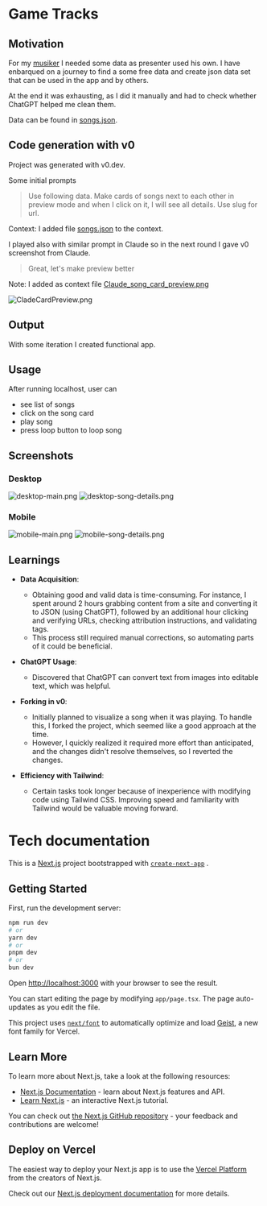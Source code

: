 # Game Tracks

## Motivation
For my [musiker](../musiker) I needed some data as presenter used his own. I have enbarqued on a journey to find a some free data and create json data set that can be used in the app and by others. 

At the end it was exhausting, as I did it manually and had to check whether ChatGPT helped me clean them. 

Data can be found in [songs.json](./data/songs.json).

## Code generation with v0
Project was generated with v0.dev. 

Some initial prompts 

> Use following data. Make cards of songs next to each other in preview mode and when I click on it, I will see all details. Use slug for url.

Context: I added file  [songs.json](./data/songs.json) to the context.

I played also with similar prompt in Claude so in the next round I gave v0 screenshot from Claude.

>Great, let's make preview better

Note: I added as context file [Claude_song_card_preview.png](./assets/Claude_song_card_preview.png)
 
![CladeCardPreview.png](assets/CladeCardPreview.png)

## Output
With some iteration I created functional app. 

## Usage
After running localhost, user can 
- see list of songs
- click on the song card
- play song 
- press loop button to loop song

## Screenshots

### Desktop
![desktop-main.png](assets/desktop-main.png)
![desktop-song-details.png](assets/desktop-song-details.png)

### Mobile 
![mobile-main.png](assets/mobile-main.png)
![mobile-song-details.png](assets/mobile-song-details.png)

## Learnings
- **Data Acquisition**:
    - Obtaining good and valid data is time-consuming. For instance, I spent around 2 hours grabbing content from a site and converting it to JSON (using ChatGPT), followed by an additional hour clicking and verifying URLs, checking attribution instructions, and validating tags.
    - This process still required manual corrections, so automating parts of it could be beneficial.

- **ChatGPT Usage**:
    - Discovered that ChatGPT can convert text from images into editable text, which was helpful.

- **Forking in v0**:
    - Initially planned to visualize a song when it was playing. To handle this, I forked the project, which seemed like a good approach at the time.
    - However, I quickly realized it required more effort than anticipated, and the changes didn't resolve themselves, so I reverted the changes.

- **Efficiency with Tailwind**:
    - Certain tasks took longer because of inexperience with modifying code using Tailwind CSS. Improving speed and familiarity with Tailwind would be valuable moving forward.


# Tech documentation

This is a [Next.js](https://nextjs.org) project bootstrapped with [`create-next-app`](https://nextjs.org/docs/app/api-reference/cli/create-next-app) .

## Getting Started

First, run the development server:

```bash
npm run dev
# or
yarn dev
# or
pnpm dev
# or
bun dev
```

Open [http://localhost:3000](http://localhost:3000) with your browser to see the result.

You can start editing the page by modifying `app/page.tsx`. The page auto-updates as you edit the file.

This project uses [`next/font`](https://nextjs.org/docs/app/building-your-application/optimizing/fonts) to automatically optimize and load [Geist](https://vercel.com/font), a new font family for Vercel.

## Learn More

To learn more about Next.js, take a look at the following resources:

- [Next.js Documentation](https://nextjs.org/docs) - learn about Next.js features and API.
- [Learn Next.js](https://nextjs.org/learn) - an interactive Next.js tutorial.

You can check out [the Next.js GitHub repository](https://github.com/vercel/next.js) - your feedback and contributions are welcome!

## Deploy on Vercel

The easiest way to deploy your Next.js app is to use the [Vercel Platform](https://vercel.com/new?utm_medium=default-template&filter=next.js&utm_source=create-next-app&utm_campaign=create-next-app-readme) from the creators of Next.js.

Check out our [Next.js deployment documentation](https://nextjs.org/docs/app/building-your-application/deploying) for more details.
